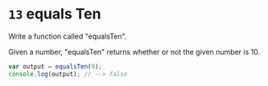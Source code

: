 # `13` equals Ten

Write a function called "equalsTen".

Given a number, "equalsTen" returns whether or not the given number is 10.


```js
var output = equalsTen(9);
console.log(output); // --> false
```
